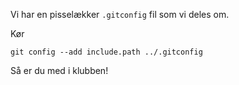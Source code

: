 Vi har en pisselækker `.gitconfig` fil som vi deles om.

Kør 

```
git config --add include.path ../.gitconfig
```

Så er du med i klubben! 
